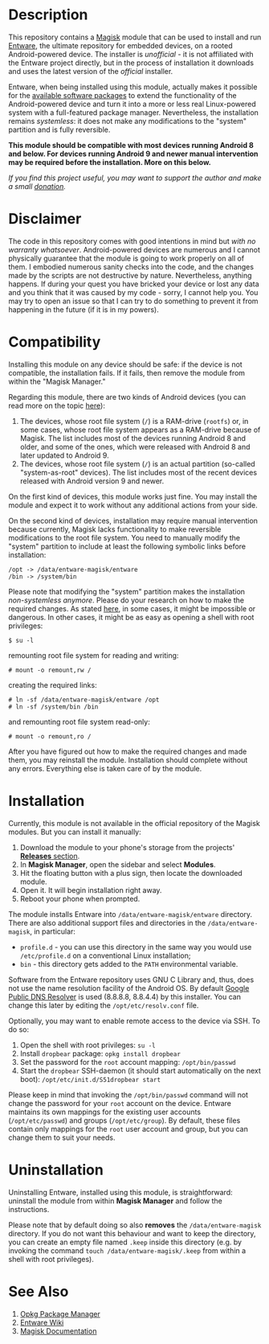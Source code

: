 # Description

This repository contains a [Magisk](https://magiskmanager.com/) module that can be used to install and run [Entware](https://entware.net/), the ultimate repository for embedded devices, on a rooted Android-powered device. The installer is *unofficial* - it is not affiliated with the Entware project directly, but in the process of installation it downloads and uses the latest version of the *official* installer.

Entware, when being installed using this module, actually makes it possible for the [available software packages](https://bin.entware.net/armv7sf-k3.2/Packages.html) to extend the functionality of the Android-powered device and turn it into a more or less real Linux-powered system with a full-featured package manager. Nevertheless, the installation remains *systemless*: it does not make any modifications to the "system" partition and is fully reversible.

**This module should be compatible with most devices running Android 8 and below. For devices running Android 9 and newer manual intervention may be required before the installation. More on this below.**

*If you find this project useful, you may want to support the author and make a small [donation](https://chaoticlab.io/donate/).*

# Disclaimer

The code in this repository comes with good intentions in mind but *with no warranty whatsoever*. Android-powered devices are numerous and I cannot physically guarantee that the module is going to work properly on all of them. I embodied numerous sanity checks into the code, and the changes made by the scripts are not destructive by nature. Nevertheless, anything happens. If during your quest you have bricked your device or lost any data and you think that it was caused by my code - sorry, I cannot help you. You may try to open an issue so that I can try to do something to prevent it from happening in the future (if it is in my powers).

# Compatibility

Installing this module on any device should be safe: if the device is not compatible, the installation fails. If it fails, then remove the module from within the "Magisk Manager."

Regarding this module, there are two kinds of Android devices (you can read more on the topic [here](https://topjohnwu.github.io/Magisk/boot.html)):

1. The devices, whose root file system (`/`) is a RAM-drive (`rootfs`) or, in some cases, whose root file system appears as a RAM-drive because of Magisk. The list includes most of the devices running Android 8 and older, and some of the ones, which were released with Android 8 and later updated to Android 9.
2. The devices, whose root file system (`/`) is an actual partition (so-called "system-as-root" devices). The list includes most of the recent devices released with Android version 9 and newer.

On the first kind of devices, this module works just fine. You may install the module and expect it to work without any additional actions from your side.

On the second kind of devices, installation may require manual intervention because currently, Magisk lacks functionality to make reversible modifications to the root file system. You need to manually modify the "system" partition to include at least the following symbolic links before installation:

```
/opt -> /data/entware-magisk/entware
/bin -> /system/bin
```
Please note that modifying the "system" partition makes the installation *non-systemless anymore*. Please do your research on how to make the required changes. As stated [here](https://github.com/topjohnwu/magisk_files/blob/6510533d6a8bb751152539919f57bb616c2405af/notes.md), in some cases, it might be impossible or dangerous. In other cases, it might be as easy as opening a shell with root privileges:

```
$ su -l
```

remounting root file system for reading and writing:

```
# mount -o remount,rw /
```

creating the required links:

```
# ln -sf /data/entware-magisk/entware /opt
# ln -sf /system/bin /bin
```

and remounting root file system read-only:

```
# mount -o remount,ro /
```

After you have figured out how to make the required changes and made them, you may reinstall the module. Installation should complete without any errors. Everything else is taken care of by the module.

# Installation

Currently, this module is not available in the official repository of the Magisk modules. But you can install it manually:

1. Download the module to your phone's storage from the projects' [**Releases** section](../../releases/).
2. In **Magisk Manager**, open the sidebar and select **Modules**.
3. Hit the floating button with a plus sign, then locate the downloaded module.
4. Open it. It will begin installation right away.
5. Reboot your phone when prompted.

The module installs Entware into `/data/entware-magisk/entware` directory. There are also additional support files and directories in the `/data/entware-magisk`, in particular:

* `profile.d` - you can use this directory in the same way you would use `/etc/profile.d` on a conventional Linux installation;
* `bin` - this directory gets added to the `PATH` environmental variable.

Software from the Entware repository uses GNU C Library and, thus, does not use the name resolution facility of the Android OS. By default [Google Public DNS Resolver](https://developers.google.com/speed/public-dns) is used (8.8.8.8, 8.8.4.4) by this installer. You can change this later by editing the `/opt/etc/resolv.conf` file.

Optionally, you may want to enable remote access to the device via SSH. To do so:

1. Open the shell with root privileges: `su -l`
2. Install `dropbear` package: `opkg install dropbear`
3. Set the password for the `root` account mapping: `/opt/bin/passwd`
4. Start the `dropbear` SSH-daemon (it should start automatically on the next boot): `/opt/etc/init.d/S51dropbear start`

Please keep in mind that invoking the `/opt/bin/passwd` command will not change the password for your `root` account on the device. Entware maintains its own mappings for the existing user accounts (`/opt/etc/passwd`) and groups (`/opt/etc/group`). By default, these files contain only mappings for the `root` user account and group, but you can change them to suit your needs.

# Uninstallation

Uninstalling Entware, installed using this module, is straightforward: uninstall the module from within **Magisk Manager** and follow the instructions.

Please note that by default doing so also **removes** the `/data/entware-magisk` directory. If you do not want this behaviour and want to keep the directory, you can create an empty file named `.keep` inside this directory (e.g. by invoking the command `touch /data/entware-magisk/.keep` from within a shell with root privileges).

# See Also
1. [Opkg Package Manager](https://openwrt.org/docs/guide-user/additional-software/opkg)
2. [Entware Wiki](https://github.com/Entware/Entware/wiki)
3. [Magisk Documentation](https://topjohnwu.github.io/Magisk/)
